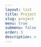 ```yaml
---
layout: list
title: Project
slug: project
menu: true
submenu: false
order: 5
description: >
---
```

